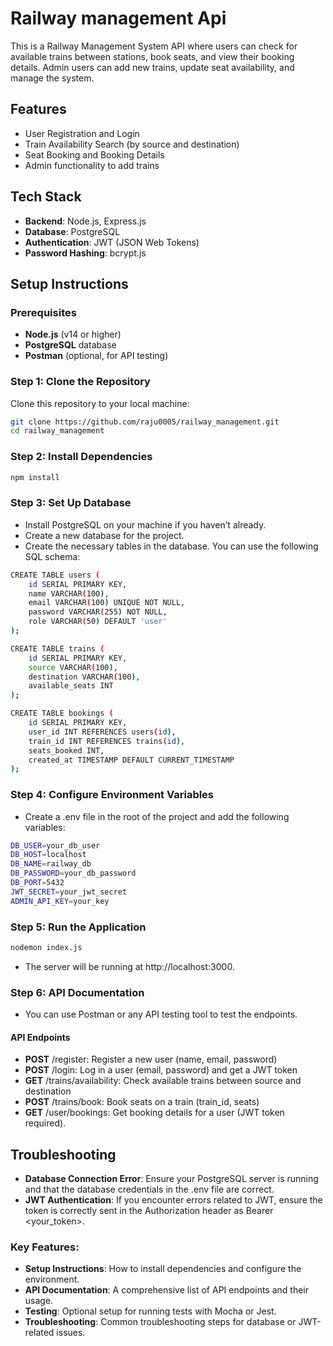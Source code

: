 
# Railway management Api
This is a Railway Management System API where users can check for available trains between stations, book seats, and view their booking details. Admin users can add new trains, update seat availability, and manage the system.



## Features

- User Registration and Login
- Train Availability Search (by source and destination)
- Seat Booking and Booking Details
- Admin functionality to add trains 




##  Tech Stack
 - **Backend**: Node.js, Express.js
- **Database**: PostgreSQL
- **Authentication**: JWT (JSON Web Tokens)
- **Password Hashing**: bcrypt.js

## Setup Instructions
### Prerequisites
- **Node.js** (v14 or higher)
- **PostgreSQL** database
- **Postman** (optional, for API testing)
### Step 1: Clone the Repository
Clone this repository to your local machine:

```bash
git clone https://github.com/raju0005/railway_management.git
cd railway_management

```
### Step 2: Install Dependencies
```bash
npm install
```

### Step 3: Set Up Database
- Install PostgreSQL on your machine if you haven’t already.
- Create a new database for the project.
- Create the necessary tables in the database. You can use the following SQL schema:
```bash
CREATE TABLE users (
    id SERIAL PRIMARY KEY,
    name VARCHAR(100),
    email VARCHAR(100) UNIQUE NOT NULL,
    password VARCHAR(255) NOT NULL,
    role VARCHAR(50) DEFAULT 'user'
);

CREATE TABLE trains (
    id SERIAL PRIMARY KEY,
    source VARCHAR(100),
    destination VARCHAR(100),
    available_seats INT
);

CREATE TABLE bookings (
    id SERIAL PRIMARY KEY,
    user_id INT REFERENCES users(id),
    train_id INT REFERENCES trains(id),
    seats_booked INT,
    created_at TIMESTAMP DEFAULT CURRENT_TIMESTAMP
);
```
### Step 4: Configure Environment Variables
- Create a .env file in the root of the project and add the following variables:
``` bash
DB_USER=your_db_user
DB_HOST=localhost
DB_NAME=railway_db
DB_PASSWORD=your_db_password
DB_PORT=5432
JWT_SECRET=your_jwt_secret
ADMIN_API_KEY=your_key
```
### Step 5: Run the Application

``` bash
nodemon index.js
```
- The server will be running at http://localhost:3000.

### Step 6: API Documentation 
- You can use Postman or any API testing tool to test the endpoints.

####    API Endpoints
- **POST** /register: Register a new user (name, email, password)
- **POST** /login: Log in a user (email, password) and get a JWT token
- **GET** /trains/availability: Check available trains between source and destination
- **POST** /trains/book: Book seats on a train (train_id, seats)
- **GET** /user/bookings: Get booking details for a user (JWT token required).

## Troubleshooting

- **Database Connection Error**: Ensure your PostgreSQL server is running and that the database credentials in the .env file are correct.
- **JWT Authentication**: If you encounter errors related to JWT, ensure the token is correctly sent in the Authorization header as Bearer <your_token>.


### Key Features:
- **Setup Instructions**: How to install dependencies and configure the environment.
- **API Documentation**: A comprehensive list of API endpoints and their usage.
- **Testing**: Optional setup for running tests with Mocha or Jest.
- **Troubleshooting**: Common troubleshooting steps for database or JWT-related issues.
